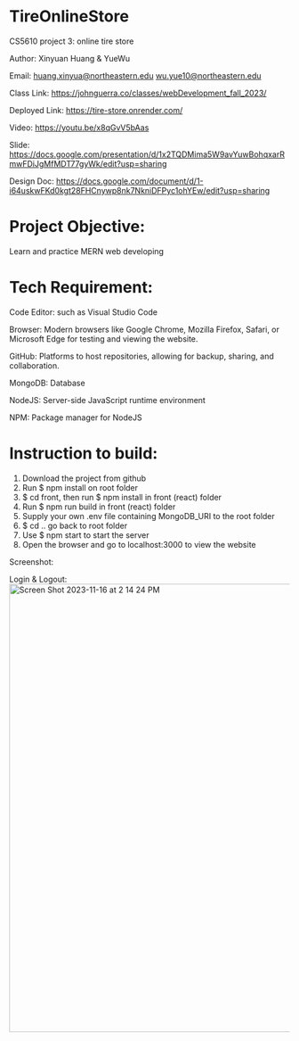 # TireOnlineStore
CS5610 project 3: online tire store

Author: Xinyuan Huang & YueWu

Email: huang.xinyua@northeastern.edu wu.yue10@northeastern.edu

Class Link: https://johnguerra.co/classes/webDevelopment_fall_2023/

Deployed Link: https://tire-store.onrender.com/

Video: https://youtu.be/x8qGvV5bAas

Slide: https://docs.google.com/presentation/d/1x2TQDMima5W9avYuwBohqxarRmwFDiJgMfMDT77gyWk/edit?usp=sharing

Design Doc: https://docs.google.com/document/d/1-i64uskwFKd0kgt28FHCnywp8nk7NkniDFPyc1ohYEw/edit?usp=sharing

# Project Objective:
Learn and practice MERN web developing

# Tech Requirement:
Code Editor: such as Visual Studio Code

Browser: Modern browsers like Google Chrome, Mozilla Firefox, Safari, or Microsoft Edge for testing and viewing the website.

GitHub: Platforms to host repositories, allowing for backup, sharing, and collaboration.

MongoDB: Database

NodeJS: Server-side JavaScript runtime environment

NPM: Package manager for NodeJS

# Instruction to build:

1. Download the project from github
2. Run $ npm install on root folder
3. $ cd front, then run $ npm install in front (react) folder
4. Run $ npm run build in front (react) folder
5. Supply your own .env file containing MongoDB_URI to the root folder
6. $ cd .. go back to root folder
7. Use $ npm start to start the server
8. Open the browser and go to localhost:3000 to view the website

Screenshot:

Login & Logout: <img width="804" alt="Screen Shot 2023-11-16 at 2 14 24 PM" src="https://github.com/KrisWu00/TireOnlineStore/assets/112190068/b4ae78d7-6a00-4429-addd-766bcee93333">

